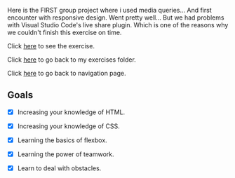 Here is the FIRST group project where i used media queries... And first encounter with responsive design. Went pretty well... But we had problems with Visual Studio Code's live share plugin. Which is one of the reasons why we couldn't finish this exercise on time.

Click [here](https://scenoxmans.github.io/learning-markup/exercises/3.%20sass/multi-pager/) to see the exercise.

Click [here](https://github.com/scenoxmans/learning-markup/tree/master/exercises/3.%20sass) to go back to my exercises folder.

Click [here](https://scenoxmans.github.io/learning-markup/) to go back to navigation page.

## Goals

- [x] Increasing your knowledge of HTML.
- [x] Increasing your knowledge of CSS.
- [x] Learning the basics of flexbox.
- [x] Learning the power of teamwork.
- [x] Learn to deal with obstacles.

 
